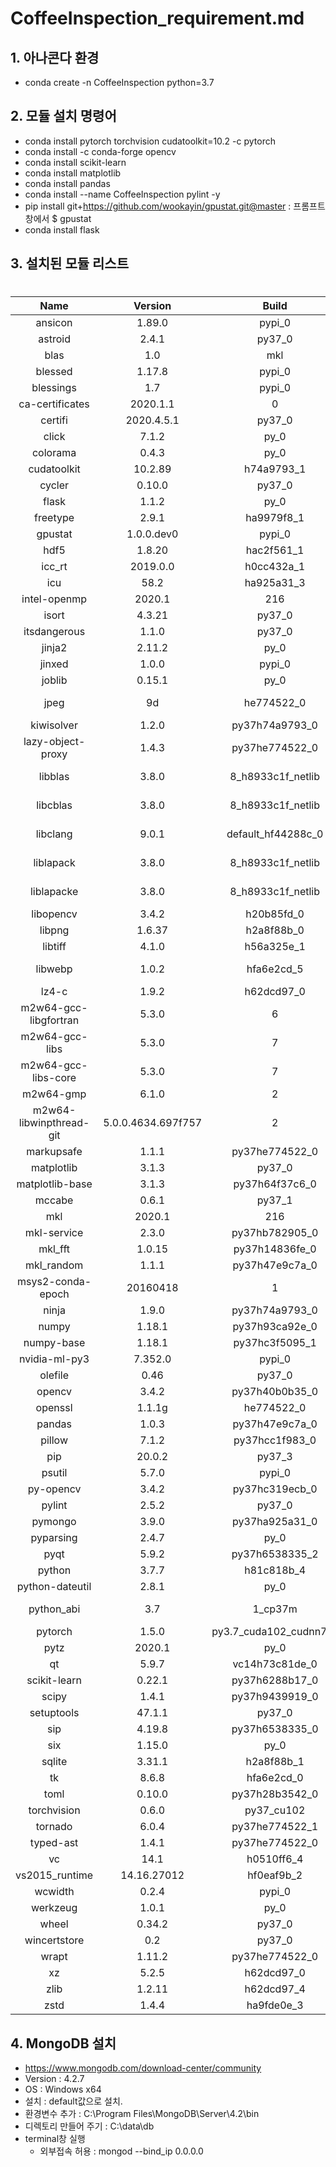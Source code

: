 # CoffeeInspection_requirement.md

## 1. 아나콘다 환경
- conda create -n CoffeeInspection python=3.7

## 2. 모듈 설치 명령어
- conda install pytorch torchvision cudatoolkit=10.2 -c pytorch
- conda install -c conda-forge opencv 
- conda install scikit-learn
- conda install matplotlib
- conda install pandas
- conda install --name CoffeeInspection pylint -y
- pip install git+https://github.com/wookayin/gpustat.git@master : 프롬프트창에서 $ gpustat
- conda install flask

## 3. 설치된 모듈 리스트
#
|Name|Version|Build|Channel|
|:--:|:--:|:--:|:--:|                                       
|ansicon                   |1.89.0                   |pypi_0    |pypi|
|astroid                   |2.4.1                    |py37_0||
|blas                      |1.0                      |mkl||
|blessed                   |1.17.8                   |pypi_0|    pypi|
|blessings                 |1.7                      |pypi_0|    pypi|
|ca-certificates           |2020.1.1                 |     0||
|certifi                   |2020.4.5.1               |py37_0||
|click                     |7.1.2                    |  py_0||
|colorama                  |0.4.3                    |  py_0||
|cudatoolkit               |10.2.89              |h74a9793_1||
|cycler                    |0.10.0                   |py37_0||
|flask                     |1.1.2                    |  py_0||
|freetype                  |2.9.1                |ha9979f8_1||
|gpustat                   |1.0.0.dev0               |pypi_0|    pypi|
|hdf5                      |1.8.20               |hac2f561_1||
|icc_rt                    |2019.0.0             |h0cc432a_1||
|icu                       |58.2                 |ha925a31_3||
|intel-openmp              |2020.1                   |   216||
|isort                     |4.3.21                   |py37_0||
|itsdangerous              |1.1.0                    |py37_0||
|jinja2                    |2.11.2                   |  py_0||
|jinxed                    |1.0.0                    |pypi_0|    pypi|
|joblib                    |0.15.1                   |  py_0||
|jpeg                      |9d                   |he774522_0  |  conda-forge|
|kiwisolver                |1.2.0            |py37h74a9793_0||
|lazy-object-proxy         |1.4.3            |py37he774522_0||
|libblas                   |3.8.0           |8_h8933c1f_netlib    |conda-forge|
|libcblas                  |3.8.0           |8_h8933c1f_netlib    |conda-forge|
|libclang                  |9.0.1           |default_hf44288c_0    |conda-forge|
|liblapack                 |3.8.0           |8_h8933c1f_netlib    |conda-forge
|liblapacke                |3.8.0           |8_h8933c1f_netlib    |conda-forge
|libopencv                 |3.4.2                |h20b85fd_0||
|libpng                    |1.6.37               |h2a8f88b_0||
|libtiff                   |4.1.0                |h56a325e_1||
|libwebp                   |1.0.2                |hfa6e2cd_5    |conda-forge|
|lz4-c                     |1.9.2                |h62dcd97_0||
|m2w64-gcc-libgfortran     |5.3.0                         |6||
|m2w64-gcc-libs            |5.3.0                         |7||
|m2w64-gcc-libs-core       |5.3.0                         |7||
|m2w64-gmp                 |6.1.0                         |2||
|m2w64-libwinpthread-git   |5.0.0.4634.697f757            |   2||
|markupsafe                |1.1.1            |py37he774522_0||
|matplotlib                |3.1.3            |        py37_0||
|matplotlib-base           |3.1.3            |py37h64f37c6_0||
|mccabe                    |0.6.1             |       py37_1||
|mkl                       |2020.1             |         216||
|mkl-service               |2.3.0            |py37hb782905_0||
|mkl_fft                   |1.0.15           |py37h14836fe_0||
|mkl_random                |1.1.1            |py37h47e9c7a_0||
|msys2-conda-epoch         |20160418          |            1||
|ninja                     |1.9.0            |py37h74a9793_0||
|numpy                     |1.18.1           |py37h93ca92e_0||
|numpy-base                |1.18.1           |py37hc3f5095_1||
|nvidia-ml-py3             |7.352.0           |       pypi_0|    pypi|
|olefile                   |0.46               |      py37_0||
|opencv                    |3.4.2            |py37h40b0b35_0||
|openssl                   |1.1.1g            |   he774522_0||
|pandas                    |1.0.3            |py37h47e9c7a_0||
|pillow                    |7.1.2            |py37hcc1f983_0||
|pip                       |20.0.2            |       py37_3||
|psutil                    |5.7.0              |      pypi_0 |   pypi|
|py-opencv                 |3.4.2            |py37hc319ecb_0||
|pylint                    |2.5.2             |       py37_0||
|pymongo                   |3.9.0            |py37ha925a31_0||
|pyparsing                 |2.4.7             |         py_0||
|pyqt                      |5.9.2            |py37h6538335_2||
|python                    |3.7.7             |   h81c818b_4||
|python-dateutil           |2.8.1               |       py_0||
|python_abi                |3.7                |     1_cp37m |   conda-forge|
|pytorch                   |1.5.0           |py3.7_cuda102_cudnn7_0    |pytorch|
|pytz                      |2020.1           |          py_0||
|qt                        |5.9.7            |vc14h73c81de_0||
|scikit-learn              |0.22.1           |py37h6288b17_0||
|scipy                     |1.4.1            |py37h9439919_0||
|setuptools                |47.1.1            |       py37_0||
|sip                       |4.19.8           |py37h6538335_0||
|six                       |1.15.0            |         py_0||
|sqlite                    |3.31.1             |  h2a8f88b_1||
|tk                        |8.6.8               | hfa6e2cd_0||
|toml                      |0.10.0          | py37h28b3542_0||
|torchvision               |0.6.0            |    py37_cu102  |  pytorch|
|tornado                   |6.0.4            |py37he774522_1||
|typed-ast                 |1.4.1            |py37he774522_0||
|vc                        |14.1              |   h0510ff6_4||
|vs2015_runtime            |14.16.27012        |  hf0eaf9b_2||
|wcwidth                   |0.2.4               |     pypi_0  |  pypi|
|werkzeug                  |1.0.1                |      py_0||
|wheel                     |0.34.2                |   py37_0||
|wincertstore              |0.2                    |  py37_0||
|wrapt                     |1.11.2           |py37he774522_0||
|xz                        |5.2.5             |   h62dcd97_0||
|zlib                      |1.2.11             |  h62dcd97_4||
|zstd                      |1.4.4              |  ha9fde0e_3||


## 4. MongoDB 설치
- https://www.mongodb.com/download-center/community
- Version : 4.2.7
- OS : Windows x64
- 설치 : default값으로 설치.
- 환경변수 추가 : C:\Program Files\MongoDB\Server\4.2\bin
- 디렉토리 만들어 주기 : C:\data\db
- terminal창 실행
    - 외부접속 허용 : mongod --bind_ip 0.0.0.0
